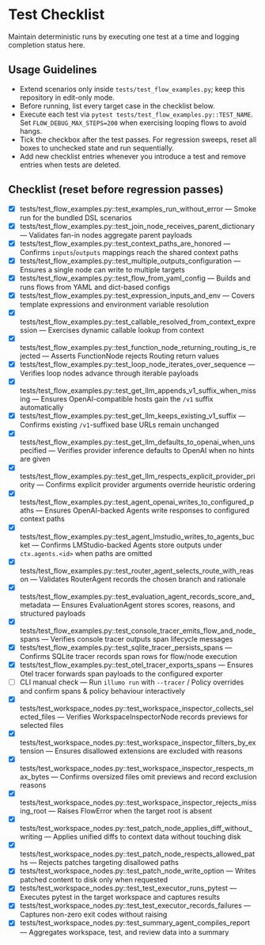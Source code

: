 # Test Checklist

Maintain deterministic runs by executing one test at a time and logging completion status here.

## Usage Guidelines
- Extend scenarios only inside `tests/test_flow_examples.py`; keep this repository in edit-only mode.
- Before running, list every target case in the checklist below.
- Execute each test via `pytest tests/test_flow_examples.py::TEST_NAME`. Set `FLOW_DEBUG_MAX_STEPS=200` when exercising looping flows to avoid hangs.
- Tick the checkbox after the test passes. For regression sweeps, reset all boxes to unchecked state and run sequentially.
- Add new checklist entries whenever you introduce a test and remove entries when tests are deleted.

## Checklist (reset before regression passes)
- [x] tests/test_flow_examples.py::test_examples_run_without_error — Smoke run for the bundled DSL scenarios
- [x] tests/test_flow_examples.py::test_join_node_receives_parent_dictionary — Validates fan-in nodes aggregate parent payloads
- [x] tests/test_flow_examples.py::test_context_paths_are_honored — Confirms `inputs`/`outputs` mappings reach the shared context paths
- [x] tests/test_flow_examples.py::test_multiple_outputs_configuration — Ensures a single node can write to multiple targets
- [x] tests/test_flow_examples.py::test_flow_from_yaml_config — Builds and runs flows from YAML and dict-based configs
- [x] tests/test_flow_examples.py::test_expression_inputs_and_env — Covers template expressions and environment variable resolution
- [x] tests/test_flow_examples.py::test_callable_resolved_from_context_expression — Exercises dynamic callable lookup from context
- [x] tests/test_flow_examples.py::test_function_node_returning_routing_is_rejected — Asserts FunctionNode rejects Routing return values
- [x] tests/test_flow_examples.py::test_loop_node_iterates_over_sequence — Verifies loop nodes advance through iterable payloads
- [x] tests/test_flow_examples.py::test_get_llm_appends_v1_suffix_when_missing — Ensures OpenAI-compatible hosts gain the `/v1` suffix automatically
- [x] tests/test_flow_examples.py::test_get_llm_keeps_existing_v1_suffix — Confirms existing `/v1`-suffixed base URLs remain unchanged
- [x] tests/test_flow_examples.py::test_get_llm_defaults_to_openai_when_unspecified — Verifies provider inference defaults to OpenAI when no hints are given
- [x] tests/test_flow_examples.py::test_get_llm_respects_explicit_provider_priority — Confirms explicit provider arguments override heuristic ordering
- [x] tests/test_flow_examples.py::test_agent_openai_writes_to_configured_paths — Ensures OpenAI-backed Agents write responses to configured context paths
- [x] tests/test_flow_examples.py::test_agent_lmstudio_writes_to_agents_bucket — Confirms LMStudio-backed Agents store outputs under `ctx.agents.<id>` when paths are omitted
- [x] tests/test_flow_examples.py::test_router_agent_selects_route_with_reason — Validates RouterAgent records the chosen branch and rationale
- [x] tests/test_flow_examples.py::test_evaluation_agent_records_score_and_metadata — Ensures EvaluationAgent stores scores, reasons, and structured payloads
- [x] tests/test_flow_examples.py::test_console_tracer_emits_flow_and_node_spans — Verifies console tracer outputs span lifecycle messages
- [x] tests/test_flow_examples.py::test_sqlite_tracer_persists_spans — Confirms SQLite tracer records span rows for flow/node execution
- [x] tests/test_flow_examples.py::test_otel_tracer_exports_spans — Ensures Otel tracer forwards span payloads to the configured exporter
- [ ] CLI manual check — Run `illumo run` with `--tracer` / Policy overrides and confirm spans & policy behaviour interactively
- [x] tests/test_workspace_nodes.py::test_workspace_inspector_collects_selected_files — Verifies WorkspaceInspectorNode records previews for selected files
- [x] tests/test_workspace_nodes.py::test_workspace_inspector_filters_by_extension — Ensures disallowed extensions are excluded with reasons
- [x] tests/test_workspace_nodes.py::test_workspace_inspector_respects_max_bytes — Confirms oversized files omit previews and record exclusion reasons
- [x] tests/test_workspace_nodes.py::test_workspace_inspector_rejects_missing_root — Raises FlowError when the target root is absent
- [x] tests/test_workspace_nodes.py::test_patch_node_applies_diff_without_writing — Applies unified diffs to context data without touching disk
- [x] tests/test_workspace_nodes.py::test_patch_node_respects_allowed_paths — Rejects patches targeting disallowed paths
- [x] tests/test_workspace_nodes.py::test_patch_node_write_option — Writes patched content to disk only when requested
- [x] tests/test_workspace_nodes.py::test_test_executor_runs_pytest — Executes pytest in the target workspace and captures results
- [x] tests/test_workspace_nodes.py::test_test_executor_records_failures — Captures non-zero exit codes without raising
- [x] tests/test_workspace_nodes.py::test_summary_agent_compiles_report — Aggregates workspace, test, and review data into a summary
